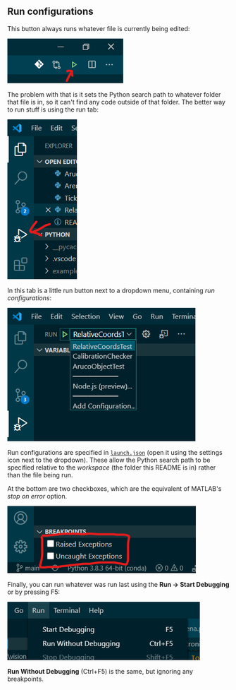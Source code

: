 ## Run configurations

This button always runs whatever file is currently being edited:

![image not found](images/simple_run_button.png)

The problem with that is it sets the Python search path to whatever folder that file is in, so it can't find any code outside of that folder. The better way to run stuff is using the run tab:

![image not found](images/run_tab.png)

In this tab is a little run button next to a dropdown menu, containing _run configurations_:

![image not found](images/run_configurations_dropdown.png)

Run configurations are specified in [`launch.json`](.vscode/launch.json) (open it using the settings icon next to the dropdown). These allow the Python search path to be specified relative to the _workspace_ (the folder this README is in) rather than the file being run.

At the bottom are two checkboxes, which are the equivalent of MATLAB's _stop on error_ option.

![image not found](images/breakpoints.png)

Finally, you can run whatever was run last using the **Run -> Start Debugging** or by pressing F5:

![image not found](images/run_menu.png)

**Run Without Debugging** (Ctrl+F5) is the same, but ignoring any breakpoints.